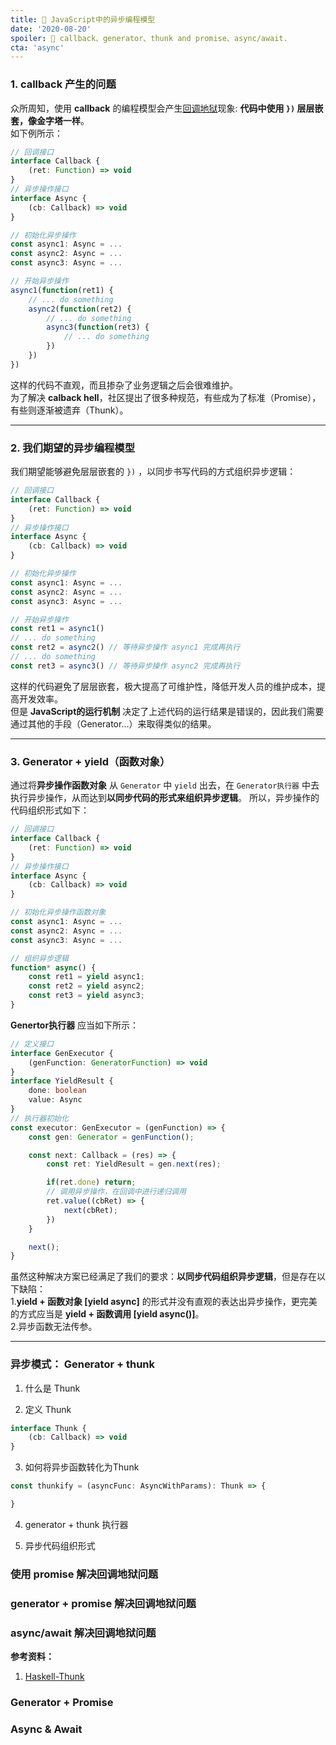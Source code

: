 ```yaml
---
title: 🧠 JavaScript中的异步编程模型
date: '2020-08-20'
spoiler: 🥕 callback、generator、thunk and promise、async/await.
cta: 'async'
---
```


### 1. **callback** 产生的问题  

众所周知，使用 **callback** 的编程模型会产生[回调地狱](http://callbackhell.com/)现象: **代码中使用 `})` 层层嵌套，像金字塔一样**。  
如下例所示：

```ts
// 回调接口
interface Callback {
    (ret: Function) => void
}
// 异步操作接口
interface Async {
    (cb: Callback) => void
}

// 初始化异步操作
const async1: Async = ...
const async2: Async = ...
const async3: Async = ...

// 开始异步操作
async1(function(ret1) {
    // ... do something
    async2(function(ret2) {
        // ... do something
        async3(function(ret3) {
            // ... do something
        })
    })
})
```

这样的代码不直观，而且掺杂了业务逻辑之后会很难维护。  
为了解决 **calback hell**，社区提出了很多种规范，有些成为了标准（Promise），有些则逐渐被遗弃（Thunk）。

---

### 2. 我们期望的异步编程模型

我们期望能够避免层层嵌套的 `})` ，以同步书写代码的方式组织异步逻辑：

```ts
// 回调接口
interface Callback {
    (ret: Function) => void
}
// 异步操作接口
interface Async {
    (cb: Callback) => void
}

// 初始化异步操作
const async1: Async = ...
const async2: Async = ...
const async3: Async = ...

// 开始异步操作
const ret1 = async1()
// ... do something
const ret2 = async2() // 等待异步操作 async1 完成再执行
// ... do something
const ret3 = async3() // 等待异步操作 async2 完成再执行
```

这样的代码避免了层层嵌套，极大提高了可维护性，降低开发人员的维护成本，提高开发效率。  
但是 **JavaScript的运行机制** 决定了上述代码的运行结果是错误的，因此我们需要通过其他的手段（Generator...）来取得类似的结果。

---

### 3. Generator + yield（函数对象） 

通过将**异步操作函数对象** 从 `Generator` 中 `yield` 出去，在 `Generator执行器` 中去执行异步操作，从而达到**以同步代码的形式来组织异步逻辑**。 
所以，异步操作的代码组织形式如下：  

```ts
// 回调接口
interface Callback {
    (ret: Function) => void
}
// 异步操作接口
interface Async {
    (cb: Callback) => void
}

// 初始化异步操作函数对象 
const async1: Async = ...
const async2: Async = ...
const async3: Async = ...

// 组织异步逻辑
function* async() {
    const ret1 = yield async1;
    const ret2 = yield async2;
    const ret3 = yield async3;
}
```

**Genertor执行器** 应当如下所示：

```ts
// 定义接口
interface GenExecutor {
    (genFunction: GeneratorFunction) => void
}
interface YieldResult {
    done: boolean
    value: Async
}
// 执行器初始化
const executor: GenExecutor = (genFunction) => {
    const gen: Generator = genFunction();

    const next: Callback = (res) => {
        const ret: YieldResult = gen.next(res);

        if(ret.done) return;
        // 调用异步操作，在回调中进行递归调用
        ret.value((cbRet) => {
            next(cbRet);
        })
    }

    next();
}
```

虽然这种解决方案已经满足了我们的要求：**以同步代码组织异步逻辑**，但是存在以下缺陷：  
1.**yield + 函数对象 [yield async]** 的形式并没有直观的表达出异步操作，更完美的方式应当是 **yield + 函数调用 [yield async()]**。  
2.异步函数无法传参。

---

### 异步模式： Generator + thunk 


1. 什么是 Thunk

2. 定义 Thunk

```ts
interface Thunk {
    (cb: Callback) => void
}
```

3. 如何将异步函数转化为Thunk

```ts
const thunkify = (asyncFunc: AsyncWithParams): Thunk => {

}
```

4. generator + thunk 执行器


5. 异步代码组织形式



### 使用 promise 解决回调地狱问题

### generator + promise 解决回调地狱问题

### async/await 解决回调地狱问题

**参考资料：**  
1. [Haskell-Thunk](https://wiki.haskell.org/Thunk)


### Generator + Promise

### Async & Await